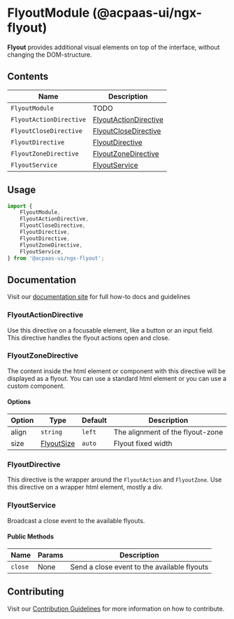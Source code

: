 # FlyoutModule (@acpaas-ui/ngx-flyout)

**Flyout** provides additional visual elements on top of the interface, without changing the DOM-structure.

## Contents

| Name         | Description |
| -----------  | ------ |
| `FlyoutModule` | TODO
| `FlyoutActionDirective` | [FlyoutActionDirective](#flyoutactiondirective)
| `FlyoutCloseDirective` | [FlyoutCloseDirective](#flyoutclosedirective)
| `FlyoutDirective` | [FlyoutDirective](#flyoutdirective)
| `FlyoutZoneDirective` | [FlyoutZoneDirective](#flyoutzonedirective)
| `FlyoutService` | [FlyoutService](#flyoutservice)

## Usage

```javascript
import {
    FlyoutModule,
    FlyoutActionDirective,
    FlyoutCloseDirective,
    FlyoutDirective,
    FlyoutDirective,
    FlyoutZoneDirective,
    FlyoutService,
} from '@acpaas-ui/ngx-flyout';
```

## Documentation

Visit our [documentation site](http://www.google.be) for full how-to docs and guidelines

### FlyoutActionDirective

Use this directive on a focusable element, like a button or an input field. This directive handles the flyout actions open and close.

### FlyoutZoneDirective

The content inside the html element or component with this directive will be displayed as a flyout. You can use a standard html element or you can use a custom component.

#### Options

| Option     | Type     | Default | Description                      |
| ---------- | -------- | ------- | -------------------------------- |
| align      | `string` | `left`  | The alignment of the flyout-zone |
| size       | [FlyoutSize](./types/flyout.types.ts) | `auto` | Flyout fixed width |

### FlyoutDirective

This directive is the wrapper around the `FlyoutAction` and `FlyoutZone`. Use this directive on a wrapper html element, mostly a div.

### FlyoutService

Broadcast a close event to the available flyouts.

#### Public Methods

| Name    | Params | Description                |
| ------- | ------ | -------------------------- |
| `close` | None   | Send a close event to the available flyouts |

## Contributing

Visit our [Contribution Guidelines](./contribute.md) for more information on how to contribute.
